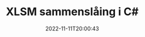 ---
############################# Static ############################
layout: "auto-gen-merge"
date: 2022-11-11T20:00:43
draft: false
otherformats: one otp ott pdf pps ppsx ppt pptx rtf tex vdx vsdm vsdx vssm vssx vstm

############################# Head ############################
head_title: "Slå sammen XLSM-filer i C# | XLSM Fusjon"
head_description: "Slå sammen flere XLSM-filer til én enkelt fil ved å bruke C# .NET-dokumentsammenslåings-API. Slå sammen bestemte sider eller sideområder fra ulike dokumenter til ett enkelt dokument."

############################# Header ############################
title: "XLSM sammenslåing i C#"
description: "Slå sammen XLSM med noen få linjer med .NET-kode."
bg_image: "https://cms.admin.containerize.com/templates/aspose/App_Themes/V3/images/bg/header1.png"
bg_overlay: false
button:
    enable: true
    icon: "fas fa-arrow-down"
    label: "Last ned gratis prøveversjon"
    link: "https://downloads.groupdocs.com/merger/net"

############################# SubMenu ############################
submenu:
    enable: true

    left:
        img_alt: "GroupDocs.Merger for .NET"
        image: "https://cms.admin.containerize.com/templates/groupdocs/images/product-logos/90x90-noborder/groupdocs-merger-net.png"
        product: "GroupDocs.Merger"
        platform: ".NET"

    middle:
        button:

            # button loop
            - link: "https://apireference.groupdocs.com/merger/net"
              text: "API-referanse"

            # button loop
            - link: "https://github.com/groupdocs-merger"
              text: "Kodeeksempler"

            # button loop
            - link: "https://products.groupdocs.app/merger/family"
              text: "Live-demoer"

            # button loop
            - link: "https://purchase.groupdocs.com/pricing/merger/net"
              text: "Prissetting"

    right:
        link_download: "https://downloads.groupdocs.com/merger"
        link_learn: "https://docs.groupdocs.com/merger/net"
        link_buy: "https://purchase.groupdocs.com"

############################# About ############################
about:
    enable: true
    title: "Om GroupDocs.Merger for .NET API"
    content: |
        [GroupDocs.Merger for .NET](/no/merger/net/) gir en praktisk løsning for å slå sammen flere PDF-filer, Microsoft Office (Word, Excel, PowerPoint, OneNote), OpenDocument, HTML, bilder og mange andre dokumenter i én enkelt fil i .NET-applikasjoner. GroupDocs.Merger vil spare deg for mye krefter, siden du har lov til å slå sammen XLSM dokumenter - det er ikke nødvendig å installere tredjepartsprogramvare, skrivebordsapplikasjoner eller plugins. Nå er det unødvendig å kaste bort tiden din og slå sammen filer manuelt! GroupDocs oppgave er å gi den beste kvaliteten og forenkle dokumentbehandlingsarbeidsflyten.
        
        GroupDocs.Merger API er et riktig valg for bedriftsløsninger som trenger filsammenslåingsfunksjoner. Disse APIene støttes godt på alle større operativsystemer og plattformer, inkludert .NET Framework, .NET Standard, .NET Core, Mono.

############################# Steps ############################
steps:
    enable: true
    title_left: "Slik slår du sammen flere XLSM-filer"
    content_left: |
        [GroupDocs.Merger for .NET](/no/merger/net/) gjør det enkelt for .NET-utviklere å slå sammen to eller flere XLSM-filer i applikasjonene sine ved å implementere en noen enkle trinn.
        
        * Opprett en ny forekomst av **Merger** og send kildedokumentstien som en konstruktørparameter.
        * Ring **Join** i klassen **Merger** og bestå den andre kildedokumentstien.
        * Ring **Save** av **Merger**-klassen for å lagre det sammenslåtte dokumentet.

    title_right: "Systemkrav"
    content_right: |
        GroupDocs.Merger for .NET APIer støttes på alle større plattformer og operativsystemer. Før du utfører koden nedenfor, sørg for at du har følgende forutsetninger installert på systemet ditt.

        * Operativsystemer: Microsoft Windows, Linux, MacOS
        * Utviklingsmiljøer: Visual Studio, Xamarin, MonoDevelop
        * Rammer: .NET Framework, .NET Standard, .NET Core, Mono
        * Last ned den nyeste versjonen av GroupDocs.Merger for .NET fra [NuGet](https://www.nuget.org/packages/groupdocs.merger)
         
    code: |
     {{% merger/additional-styles %}}
     {{< merger/code-merger title="Hvordan slå sammen XLSM filer ved å bruke C# eksempelkode">}}

        ```csharp    
        // Slå sammen XLSM filer ved hjelp av GroupDocs.Merger API
        // Instantier sammenslåing med inndatadokumentet XLSM
        using (Merger merger = new Merger("input1.xlsm"))
          {
            // Anrop Join-metoden for Merger-klasseforekomsten og pass den andre kildedokumentstien
            merger.Join("input2.xlsm");
    
            // Anrop Lagre metode for sammenslåingsklasseforekomst for å lagre sammenslått dokument
            merger.Save("merged-file.xlsm");
          }
        ```
     {{< /merger/code-merger >}}

############################# Demos ############################
demos:
    enable: true
    title: "Live Demoer - Online app for å slå sammen dokumenter"
    content: |
       Slå sammen mer enn én XLSM-fil akkurat nå ved å gå til nettstedet [GroupDocs.Merger Live Demos](https://products.groupdocs.app/merger/xlsm).
       Live-demoen har følgende fordeler.
        
############################# About Formats ############################
about_formats:
    enable: true

############################# More Formats ############################
more_formats:
    enable: true
    title: "Slå sammen andre dokumentformater"
    content: |
        .NET dokumenterer fusjons-API for filformater og bilder. Slå sammen noen av de populære dokumentformatene som angitt nedenfor.

############################# Back to top ###############################
back_to_top:
    enable: true
---